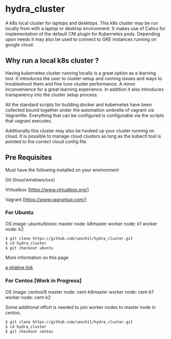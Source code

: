 # hydra_cluster

A k8s local cluster for laptops and desktops. This k8s cluster may be run locally from with a laptop or desktop environment. 
It makes use of Calico for implementation of the default CNI plugin for Kubernetes pods. Depending upon needs it may also be used
to connect to GKE instances running on google cloud.

## Why run a local k8s cluster ?

Having kubernetes cluster running locally is a great option as a learning tool. It introduces the user to cluster setup and 
running issues and ways to troubleshoot them and fine tune cluster performance. A minor inconvenience for a great learning experience. 
In addition it also introduces transparency into the cluster setup process.

All the standard scripts for building docker and kubernetes have been collected bound together under the automation umbrella of vagrant via Vagranfile.
Everything that can be configured is configurable via the scripts that vagrant executes.

Additionally this cluster may also be hooked up your cluster running on cloud. It is possible to manage cloud clusters as long as the 
kubectl tool is pointed to the correct cloud config file.


## Pre Requisites

Must have the following installed on your environment

Git (linux/windows/osx)

Virtualbox [https://www.virtualbox.org/]

Vagrant [https://www.vagrantup.com/]


### For Ubuntu

OS image: ubuntu/bionic
master node: k8master
worker node: k1
worker node: k2

```sh
$ git clone https://github.com/sanchil/hydra_cluster.git
$ cd hydra_cluster
$ git checkout ubuntu
```
More information on this page 

[a relative link](hydra_cluster/ubuntu/README.md)

### For Centos [Work in Progress]

OS image: centos/8
master node: cent-k8master
worker node: cent-k1
worker node: cent-k2

Some additional effort is needed to join worker nodes to master node in centos.

```sh
$ git clone https://github.com/sanchil/hydra_cluster.git
$ cd hydra_cluster
$ git checkout centos
```
